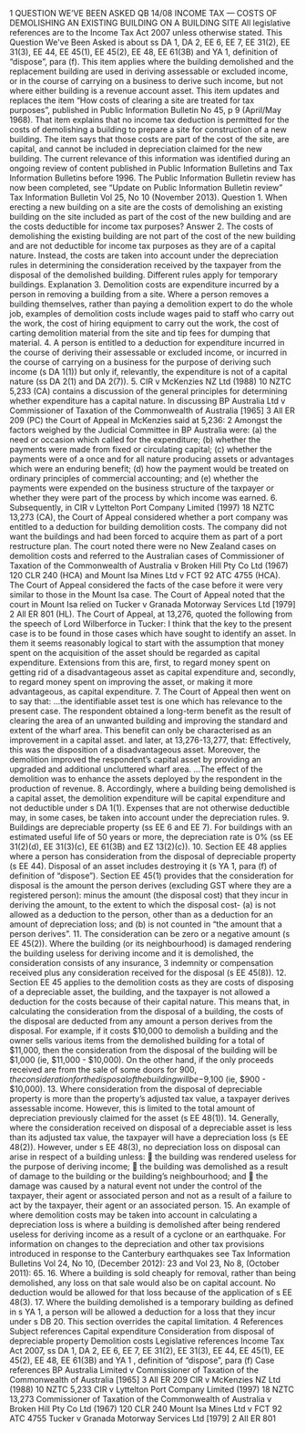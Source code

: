 1 QUESTION WE’VE BEEN ASKED QB 14/08 INCOME TAX — COSTS OF DEMOLISHING AN EXISTING BUILDING ON A BUILDING SITE All legislative references are to the Income Tax Act 2007 unless otherwise stated. This Question We've Been Asked is about ss DA 1, DA 2, EE 6, EE 7, EE 31(2), EE 31(3), EE 44, EE 45(1), EE 45(2), EE 48, EE 61(3B) and YA 1, definition of “dispose”, para (f). This item applies where the building demolished and the replacement building are used in deriving assessable or excluded income, or in the course of carrying on a business to derive such income, but not where either building is a revenue account asset. This item updates and replaces the item “How costs of clearing a site are treated for tax purposes”, published in Public Information Bulletin No 45, p 9 (April/May 1968). That item explains that no income tax deduction is permitted for the costs of demolishing a building to prepare a site for construction of a new building. The item says that those costs are part of the cost of the site, are capital, and cannot be included in depreciation claimed for the new building. The current relevance of this information was identified during an ongoing review of content published in Public Information Bulletins and Tax Information Bulletins before 1996. The Public Information Bulletin review has now been completed, see “Update on Public Information Bulletin review” Tax Information Bulletin Vol 25, No 10 (November 2013). Question 1. When erecting a new building on a site are the costs of demolishing an existing building on the site included as part of the cost of the new building and are the costs deductible for income tax purposes? Answer 2. The costs of demolishing the existing building are not part of the cost of the new building and are not deductible for income tax purposes as they are of a capital nature. Instead, the costs are taken into account under the depreciation rules in determining the consideration received by the taxpayer from the disposal of the demolished building. Different rules apply for temporary buildings. Explanation 3. Demolition costs are expenditure incurred by a person in removing a building from a site. Where a person removes a building themselves, rather than paying a demolition expert to do the whole job, examples of demolition costs include wages paid to staff who carry out the work, the cost of hiring equipment to carry out the work, the cost of carting demolition material from the site and tip fees for dumping that material. 4. A person is entitled to a deduction for expenditure incurred in the course of deriving their assessable or excluded income, or incurred in the course of carrying on a business for the purpose of deriving such income (s DA 1(1)) but only if, relevantly, the expenditure is not of a capital nature (ss DA 2(1) and DA 2(7)). 5. CIR v McKenzies NZ Ltd (1988) 10 NZTC 5,233 (CA) contains a discussion of the general principles for determining whether expenditure has a capital nature. In discussing BP Australia Ltd v Commissioner of Taxation of the Commonwealth of Australia \[1965\] 3 All ER 209 (PC) the Court of Appeal in McKenzies said at 5,236: 2 Amongst the factors weighed by the Judicial Committee in BP Australia were: (a) the need or occasion which called for the expenditure; (b) whether the payments were made from fixed or circulating capital; (c) whether the payments were of a once and for all nature producing assets or advantages which were an enduring benefit; (d) how the payment would be treated on ordinary principles of commercial accounting; and (e) whether the payments were expended on the business structure of the taxpayer or whether they were part of the process by which income was earned. 6. Subsequently, in CIR v Lyttelton Port Company Limited (1997) 18 NZTC 13,273 (CA), the Court of Appeal considered whether a port company was entitled to a deduction for building demolition costs. The company did not want the buildings and had been forced to acquire them as part of a port restructure plan. The court noted there were no New Zealand cases on demolition costs and referred to the Australian cases of Commissioner of Taxation of the Commonwealth of Australia v Broken Hill Pty Co Ltd (1967) 120 CLR 240 (HCA) and Mount Isa Mines Ltd v FCT 92 ATC 4755 (HCA). The Court of Appeal considered the facts of the case before it were very similar to those in the Mount Isa case. The Court of Appeal noted that the court in Mount Isa relied on Tucker v Granada Motorway Services Ltd \[1979\] 2 All ER 801 (HL). The Court of Appeal, at 13,276, quoted the following from the speech of Lord Wilberforce in Tucker: I think that the key to the present case is to be found in those cases which have sought to identify an asset. In them it seems reasonably logical to start with the assumption that money spent on the acquisition of the asset should be regarded as capital expenditure. Extensions from this are, first, to regard money spent on getting rid of a disadvantageous asset as capital expenditure and, secondly, to regard money spent on improving the asset, or making it more advantageous, as capital expenditure. 7. The Court of Appeal then went on to say that: ...the identifiable asset test is one which has relevance to the present case. The respondent obtained a long-term benefit as the result of clearing the area of an unwanted building and improving the standard and extent of the wharf area. This benefit can only be characterised as an improvement in a capital asset. and later, at 13,276-13,277, that: Effectively, this was the disposition of a disadvantageous asset. Moreover, the demolition improved the respondent’s capital asset by providing an upgraded and additional uncluttered wharf area. ...The effect of the demolition was to enhance the assets deployed by the respondent in the production of revenue. 8. Accordingly, where a building being demolished is a capital asset, the demolition expenditure will be capital expenditure and not deductible under s DA 1(1). Expenses that are not otherwise deductible may, in some cases, be taken into account under the depreciation rules. 9. Buildings are depreciable property (ss EE 6 and EE 7). For buildings with an estimated useful life of 50 years or more, the depreciation rate is 0% (ss EE 31(2)(d), EE 31(3)(c), EE 61(3B) and EZ 13(2)(c)). 10. Section EE 48 applies where a person has consideration from the disposal of depreciable property (s EE 44). Disposal of an asset includes destroying it (s YA 1, para (f) of definition of “dispose”). Section EE 45(1) provides that the consideration for disposal is the amount the person derives (excluding GST where they are a registered person): minus the amount (the disposal cost) that they incur in deriving the amount, to the extent to which the disposal cost- (a) is not allowed as a deduction to the person, other than as a deduction for an amount of depreciation loss; and (b) is not counted in “the amount that a person derives”. 11. The consideration can be zero or a negative amount (s EE 45(2)). Where the building (or its neighbourhood) is damaged rendering the building useless for deriving income and it is demolished, the consideration consists of any insurance, 3 indemnity or compensation received plus any consideration received for the disposal (s EE 45(8)). 12. Section EE 45 applies to the demolition costs as they are costs of disposing of a depreciable asset, the building, and the taxpayer is not allowed a deduction for the costs because of their capital nature. This means that, in calculating the consideration from the disposal of a building, the costs of the disposal are deducted from any amount a person derives from the disposal. For example, if it costs $10,000 to demolish a building and the owner sells various items from the demolished building for a total of $11,000, then the consideration from the disposal of the building will be $1,000 (ie, $11,000 - $10,000). On the other hand, if the only proceeds received are from the sale of some doors for $900, the consideration for the disposal of the building will be -$9,100 (ie, $900 - $10,000). 13. Where consideration from the disposal of depreciable property is more than the property’s adjusted tax value, a taxpayer derives assessable income. However, this is limited to the total amount of depreciation previously claimed for the asset (s EE 48(1)). 14. Generally, where the consideration received on disposal of a depreciable asset is less than its adjusted tax value, the taxpayer will have a depreciation loss (s EE 48(2)). However, under s EE 48(3), no depreciation loss on disposal can arise in respect of a building unless:  the building was rendered useless for the purpose of deriving income;  the building was demolished as a result of damage to the building or the building’s neighbourhood; and  the damage was caused by a natural event not under the control of the taxpayer, their agent or associated person and not as a result of a failure to act by the taxpayer, their agent or an associated person. 15. An example of where demolition costs may be taken into account in calculating a depreciation loss is where a building is demolished after being rendered useless for deriving income as a result of a cyclone or an earthquake. For information on changes to the depreciation and other tax provisions introduced in response to the Canterbury earthquakes see Tax Information Bulletins Vol 24, No 10, (December 2012): 23 and Vol 23, No 8, (October 2011): 65. 16. Where a building is sold cheaply for removal, rather than being demolished, any loss on that sale would also be on capital account. No deduction would be allowed for that loss because of the application of s EE 48(3). 17. Where the building demolished is a temporary building as defined in s YA 1, a person will be allowed a deduction for a loss that they incur under s DB 20. This section overrides the capital limitation. 4 References Subject references Capital expenditure Consideration from disposal of depreciable property Demolition costs Legislative references Income Tax Act 2007, ss DA 1, DA 2, EE 6, EE 7, EE 31(2), EE 31(3), EE 44, EE 45(1), EE 45(2), EE 48, EE 61(3B) and YA 1 , definition of “dispose”, para (f) Case references BP Australia Limited v Commissioner of Taxation of the Commonwealth of Australia \[1965\] 3 All ER 209 CIR v McKenzies NZ Ltd (1988) 10 NZTC 5,233 CIR v Lyttelton Port Company Limited (1997) 18 NZTC 13,273 Commissioner of Taxation of the Commonwealth of Australia v Broken Hill Pty Co Ltd (1967) 120 CLR 240 Mount Isa Mines Ltd v FCT 92 ATC 4755 Tucker v Granada Motorway Services Ltd \[1979\] 2 All ER 801